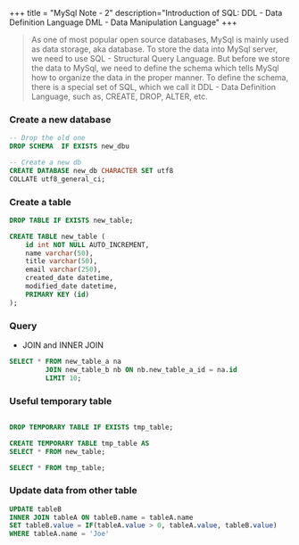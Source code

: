 +++
title = "MySql Note - 2"
description="Introduction of SQL: DDL - Data Definition Language DML - Data Manipulation Language"
+++

> As one of most popular open source databases, MySql is mainly used as data storage, aka database. To store the data into MySql server, we need to use SQL - Structural Query Language. But before we store the data to MySql, we need to define the schema which tells MySql how to organize the data in the proper manner. To define the schema, there is a special set of SQL, which we call it DDL - Data Definition Language, such as, CREATE, DROP, ALTER, etc. 

### Create a new database 

```sql
-- Drop the old one  
DROP SCHEMA  IF EXISTS new_dbu

-- Create a new db 
CREATE DATABASE new_db CHARACTER SET utf8 
COLLATE utf8_general_ci;

```

### Create a table

```sql
DROP TABLE IF EXISTS new_table; 

CREATE TABLE new_table (
    id int NOT NULL AUTO_INCREMENT,
    name varchar(50),
    title varchar(50),
    email varchar(250),
    created_date datetime,
    modified_date datetime,
    PRIMARY KEY (id)
);


```

### Query 

- JOIN and INNER JOIN

```sql
SELECT * FROM new_table_a na 
         JOIN new_table_b nb ON nb.new_table_a_id = na.id
         LIMIT 10;

```


### Useful temporary table

```sql

DROP TEMPORARY TABLE IF EXISTS tmp_table; 

CREATE TEMPORARY TABLE tmp_table AS 
SELECT * FROM new_table;

SELECT * FROM tmp_table;

```


### Update data from other table


```sql
UPDATE tableB
INNER JOIN tableA ON tableB.name = tableA.name
SET tableB.value = IF(tableA.value > 0, tableA.value, tableB.value)
WHERE tableA.name = 'Joe'
```